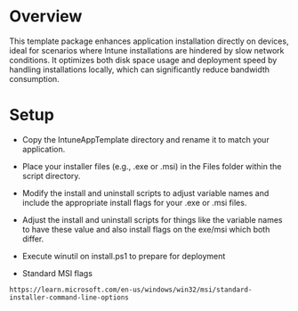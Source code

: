 

# Overview
This template package enhances application installation directly on devices, ideal for scenarios where Intune installations are hindered by slow network conditions. It optimizes both disk space usage and deployment speed by handling installations locally, which can significantly reduce bandwidth consumption.

# Setup
- Copy the IntuneAppTemplate directory and rename it to match your application.
- Place your installer files (e.g., .exe or .msi) in the Files folder within the script directory.
- Modify the install and uninstall scripts to adjust variable names and include the appropriate install flags for your .exe or .msi files.
- Adjust the install and uninstall scripts for things like the variable names to have these value and also install flags on the exe/msi which both differ.
- Execute winutil on install.ps1 to prepare for deployment


- Standard MSI flags

`https://learn.microsoft.com/en-us/windows/win32/msi/standard-installer-command-line-options`
